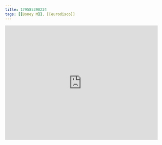 ```yaml
---
title: 179585390234
tags: [[Boney M]], [[eurodisco]]
---
```

<iframe allow="accelerometer; autoplay; clipboard-write; encrypted-media; gyroscope; picture-in-picture" allowfullscreen="" frameborder="0" height="375" id="youtube_iframe" src="https://www.youtube.com/embed/l3QxT-w3WMo?feature=oembed&amp;enablejsapi=1&amp;origin=https://safe.txmblr.com&amp;wmode=opaque" width="500"></iframe>